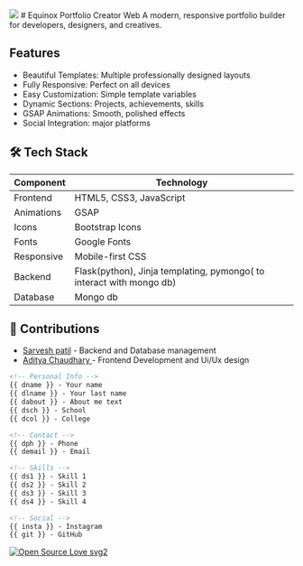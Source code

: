 <img src="https://files.catbox.moe/33yica.jpg"> 
# Equinox Portfolio Creator Web
A modern, responsive portfolio builder for developers, designers, and creatives.

## Features

- Beautiful Templates: Multiple professionally designed layouts
- Fully Responsive: Perfect on all devices
- Easy Customization: Simple template variables
- Dynamic Sections: Projects, achievements, skills
- GSAP Animations: Smooth, polished effects
- Social Integration:  major platforms

## 🛠 Tech Stack

| Component       | Technology           |
|-----------------|----------------------|
| Frontend        | HTML5, CSS3, JavaScript |
| Animations      | GSAP                 |
| Icons           | Bootstrap Icons      |
| Fonts           | Google Fonts         |
| Responsive      | Mobile-first CSS     |
| Backend         | Flask(python), Jinja templating, pymongo( to interact with mongo db)  | 
| Database       | Mongo db | 

## 👥 Contributions

- [Sarvesh patil](https://github.com/shutuplexus) - Backend and Database management
- [Aditya Chaudhary ](https://github.com/CrimsonPhoenix27)  - Frontend Development and Ui/Ux design
```html
<!-- Personal Info -->
{{ dname }} - Your name
{{ dlname }} - Your last name
{{ dabout }} - About me text
{{ dsch }} - School
{{ dcol }} - College

<!-- Contact -->
{{ dph }} - Phone
{{ demail }} - Email

<!-- Skills -->
{{ ds1 }} - Skill 1
{{ ds2 }} - Skill 2
{{ ds3 }} - Skill 3
{{ ds4 }} - Skill 4

<!-- Social -->
{{ insta }} - Instagram
{{ git }} - GitHub
``` 
[![Open Source Love svg2](https://badges.frapsoft.com/os/v2/open-source.svg?v=103)](https://github.com/ellerbrock/open-source-badges/)
